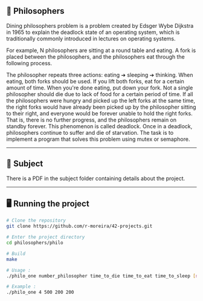 ## 🚀 Philosophers
Dining philosophers problem is a problem created by Edsger Wybe Dijkstra in 1965 to explain the deadlock state of an operating system, which is traditionally commonly introduced in lectures on operating systems.

For example, N philosophers are sitting at a round table and eating. A fork is placed between the philosophers, and the philosophers eat through the following process.

The philosopher repeats three actions:
eating ➔ sleeping ➔ thinking. When eating, both forks should be used. If you lift both forks, eat for a certain amount of time. When you're done eating, put down your fork. Not a single philosopher should die due to lack of food for a certain period of time. If all the philosophers were hungry and picked up the left forks at the same time, the right forks would have already been picked up by the philosopher sitting to their right, and everyone would be forever unable to hold the right forks. That is, there is no further progress, and the philosophers remain on standby forever. This phenomenon is called deadlock. Once in a deadlock, philosophers continue to suffer and die of starvation. The task is to implement a program that solves this problem using mutex or semaphore.

---

## 📖 Subject
There is a PDF in the subject folder containing details about the project.

---

## 🖥️ Running the project

```bash
# Clone the repository
git clone https://github.com/r-moreira/42-projects.git

# Enter the project directory
cd philosophers/philo

# Build
make

# Usage :
./philo_one number_philosopher time_to_die time_to_eat time_to_sleep [number_of_time_each_philosophers_must_eat] arguments in square brackets are not required (number_of_time_each_philosophers_must_eat)

# Example :
./philo_one 4 500 200 200
```
